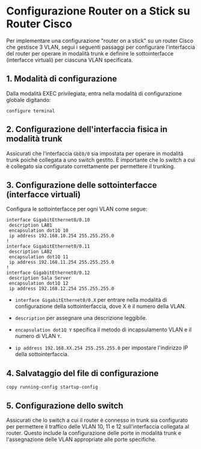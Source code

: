 # Configurazione Router on a Stick su Router Cisco

Per implementare una configurazione "router on a stick" su un router Cisco che gestisce 3 VLAN, segui i seguenti passaggi per configurare l'interfaccia del router per operare in modalità trunk e definire le sottointerfacce (interfacce virtuali) per ciascuna VLAN specificata.

## 1. Modalità di configurazione 

Dalla modalità EXEC privilegiata, entra nella modalità di configurazione globale digitando:

    configure terminal

## 2. Configurazione dell'interfaccia fisica in modalità trunk

Assicurati che l'interfaccia `GbE0/0` sia impostata per operare in modalità trunk poiché collegata a uno switch gestito. È importante che lo switch a cui è collegato sia configurato correttamente per permettere il trunking.

## 3. Configurazione delle sottointerfacce (interfacce virtuali)

Configura le sottointerfacce per ogni VLAN come segue:

```plaintext
interface GigabitEthernet0/0.10
 description LAB1
 encapsulation dot1Q 10
 ip address 192.168.10.254 255.255.255.0
!
interface GigabitEthernet0/0.11
 description LAB2
 encapsulation dot1Q 11
 ip address 192.168.11.254 255.255.255.0
!
interface GigabitEthernet0/0.12
 description Sala Server
 encapsulation dot1Q 12
 ip address 192.168.12.254 255.255.255.0
```

- `interface GigabitEthernet0/0.X` per entrare nella modalità di configurazione della sottointerfaccia, dove X è il numero della VLAN.

- `description` per assegnare una descrizione leggibile.

- `encapsulation dot1Q Y` specifica il metodo di incapsulamento VLAN e il numero di VLAN `Y`.

- `ip address 192.168.XX.254 255.255.255.0` per impostare l'indirizzo IP della sottointerfaccia.

## 4. Salvataggio del file di configurazione

    copy running-config startup-config

## 5. Configurazione dello switch

Assicurati che lo switch a cui il router è connesso in trunk sia configurato per permettere il traffico delle VLAN 10, 11 e 12 sull'interfaccia collegata al router. Questo include la configurazione delle porte in modalità trunk e l'assegnazione delle VLAN appropriate alle porte specifiche.